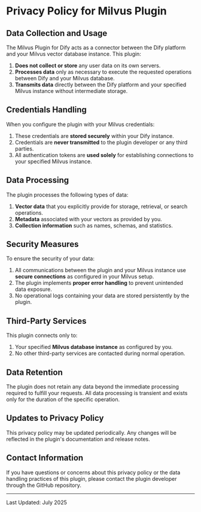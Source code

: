 # Privacy Policy for Milvus Plugin

## Data Collection and Usage

The Milvus Plugin for Dify acts as a connector between the Dify platform and your Milvus vector database instance. This plugin:

1. **Does not collect or store** any user data on its own servers.
2. **Processes data** only as necessary to execute the requested operations between Dify and your Milvus database.
3. **Transmits data** directly between the Dify platform and your specified Milvus instance without intermediate storage.

## Credentials Handling

When you configure the plugin with your Milvus credentials:

1. These credentials are **stored securely** within your Dify instance.
2. Credentials are **never transmitted** to the plugin developer or any third parties.
3. All authentication tokens are **used solely** for establishing connections to your specified Milvus instance.

## Data Processing

The plugin processes the following types of data:

1. **Vector data** that you explicitly provide for storage, retrieval, or search operations.
2. **Metadata** associated with your vectors as provided by you.
3. **Collection information** such as names, schemas, and statistics.

## Security Measures

To ensure the security of your data:

1. All communications between the plugin and your Milvus instance use **secure connections** as configured in your Milvus setup.
2. The plugin implements **proper error handling** to prevent unintended data exposure.
3. No operational logs containing your data are stored persistently by the plugin.

## Third-Party Services

This plugin connects only to:

1. Your specified **Milvus database instance** as configured by you.
2. No other third-party services are contacted during normal operation.

## Data Retention

The plugin does not retain any data beyond the immediate processing required to fulfill your requests. All data processing is transient and exists only for the duration of the specific operation.

## Updates to Privacy Policy

This privacy policy may be updated periodically. Any changes will be reflected in the plugin's documentation and release notes.

## Contact Information

If you have questions or concerns about this privacy policy or the data handling practices of this plugin, please contact the plugin developer through the GitHub repository.

---

Last Updated: July 2025